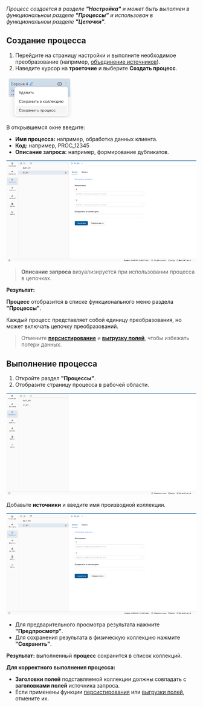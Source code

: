 _Процесс создается в разделе **"Настройка"** и может быть выполнен в функциональном разделе **"Процессы"** и использован в функциональном разделе **"Цепочки"**._
## Создание процесса

1. Перейдите на страницу настройки и выполните необходимое преобразование (например, [объединение источников](../4_Настройка/Преобразование%20данных/Объединить.md)).
2. Наведите курсор на **троеточие** и выберите **Создать процесс**.

![5_1_Create_processes.png](../images/5_Processes/5_1_Create_processes.png)

В открывшемся окне введите:

* **Имя процесса:** например, обработка данных клиента.
* **Код:** например, PROC_12345
* **Описание запроса:** например, формирование дубликатов.

![5_3_Do_processes_window.png](../images/5_Processes/5_3_Do_procrsses_window.png)
>**Описание запроса** визуализируется при использовании процесса в цепочках.

**Результат:**

**Процесс** отобразится в списке функционального меню раздела **"Процессы"**.

Каждый процесс представляет собой единицу преобразования, но может включать цепочку преобразований.

> Отмените **[персистирование](../4_Настройка/4_4_Персистирование/Персистирование.md)** и **[выгрузку полей](../4_Настройка/Преобразование%20данных/Таблица%20данных.md)**, чтобы избежать потери данных.

## Выполнение процесса
1. Откройте раздел **"Процессы"**.
2. Отобразите страницу процесса в рабочей области.

![5_4_Zapusk_processa.png](../images/5_Processes/5_4_Zapusk_processa.png)

Добавьте **источники** и введите имя производной коллекции.

![5_5_Process_page_in_workpage.png](../images/5_Processes/5_5_Process_page_in_workpage.png)

- Для предварительного просмотра результата нажмите **"Предпросмотр"**.
- Для сохранения результата в физическую коллекцию нажмите **"Сохранить"**.

**Результат:** выполненный **процесс** сохранится в список коллекций.


**Для корректного выполнения процесса:**

- **Заголовки полей** подставляемой коллекции должны совпадать с **заголовками полей** источника запроса.
- Если применены функции [персистирования](../4_Настройка/4_4_Персистирование/Персистирование.md) или [выгрузки полей](../4_Настройка/Преобразование%20данных/Таблица%20данных.md), отмените их.
